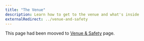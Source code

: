 ```yaml
---
title: "The Venue"
description: Learn how to get to the venue and what's inside
externalRedirect: ../venue-and-safety
---
```


This page had been mooved to [Venue & Safety](../venue-and-safety/) page.